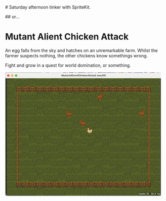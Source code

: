 # Saturday afternoon tinker with SpriteKit.

## or...

# Mutant Alient Chicken Attack

An egg falls from the sky and hatches on an unremarkable farm.
Whilst the farmer suspects nothing, the other chickens know somethings wrong.

Fight and grow in a quest for world domination, or something.
                                
![Screenshot](./Screenshots/screenshot.png)
